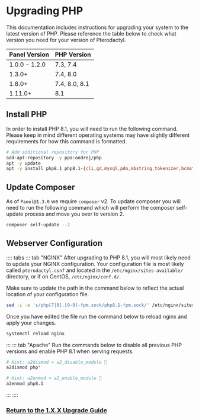 # Upgrading PHP

This documentation includes instructions for upgrading your system to the latest version of PHP. Please reference the
table below to check what version you need for your version of Pterodactyl.

| Panel Version | PHP Version   |
|---------------|---------------|
| 1.0.0 - 1.2.0 | 7.3, 7.4      |
| 1.3.0+        | 7.4, 8.0      |
| 1.8.0+        | 7.4, 8.0, 8.1 |
| 1.11.0+       | 8.1           |

## Install PHP

In order to install PHP 8.1, you will need to run the following command. Please keep in mind different operating systems
may have slightly different requirements for how this command is formatted.

```bash
# Add additional repository for PHP
add-apt-repository -y ppa:ondrej/php
apt -y update
apt -y install php8.1 php8.1-{cli,gd,mysql,pdo,mbstring,tokenizer,bcmath,xml,fpm,curl,zip}
```

## Update Composer

As of `Panel@1.3.0` we require `composer` v2. To update composer you will need to run the following command which will
perform the composer self-update process and move you over to version 2.

```bash
composer self-update --2
```

## Webserver Configuration

:::: tabs
::: tab "NGINX"
After upgrading to PHP 8.1, you will most likely need to update your NGINX configuration. Your configuration file
is most likely called `pterodactyl.conf` and located in the `/etc/nginx/sites-available/` directory, or if on CentOS,
`/etc/nginx/conf.d/`.

Make sure to update the path in the command below to reflect the actual location of your configuration file.

``` bash
sed -i -e 's/php[7|8].[0-9]-fpm.sock/php8.1-fpm.sock/' /etc/nginx/sites-available/pterodactyl.conf
```

Once you have edited the file run the command below to reload nginx and apply your changes.

```bash
systemctl reload nginx
```

:::
::: tab "Apache"
Run the commands below to disable all previous PHP versions and enable PHP 8.1 when serving requests.

``` bash
# Hint: a2dismod = a2_disable_module 🤯
a2dismod php*

# Hint: a2enmod = a2_enable_module 🤯
a2enmod php8.1

```

:::
::::

### [Return to the 1.X.X Upgrade Guide](/panel/1.0/upgrade/1.0.md#fetch-updated-files)
